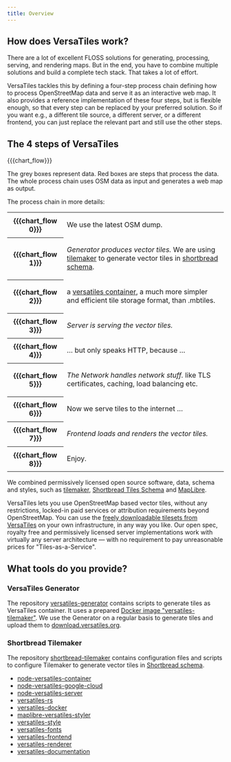```yaml
---
title: Overview
---
```


## How does VersaTiles work?

There are a lot of excellent FLOSS solutions for generating, processing, serving, and rendering maps. But in the end, you have to combine multiple solutions and build a complete tech stack. That takes a lot of effort.

VersaTiles tackles this by defining a four-step process chain defining how to process OpenStreetMap data and serve it as an interactive web map. It also provides a reference implementation of these four steps, but is flexible enough, so that every step can be replaced by your preferred solution. So if you want e.g., a different tile source, a different server, or a different frontend, you can just replace the relevant part and still use the other steps.

## The 4 steps of VersaTiles

{{{chart_flow}}}

The grey boxes represent data. Red boxes are steps that process the data.
The whole process chain uses OSM data as input and generates a web map as output.

The process chain in more details:

<table class="overview">
<tr><th>{{{chart_flow 0}}}</th><td>

We use the latest OSM dump.
</td></tr>
<tr><th>{{{chart_flow 1}}}</th><td>

_Generator produces vector tiles._ We are using [tilemaker](https://tilemaker.org/) to generate vector tiles in [shortbread schema](https://shortbread-tiles.org/schema/).
</td></tr>
<tr><th>{{{chart_flow 2}}}</th><td>

a [versatiles container](http://github.com/versatiles-org/versatiles-spec), a much more simpler and efficient tile storage format, than .mbtiles.
</td></tr>
<tr><th>{{{chart_flow 3}}}</th><td>

_Server is serving the vector tiles._
</td></tr>
<tr><th>{{{chart_flow 4}}}</th><td>

… but only speaks HTTP, because …
</td></tr>
<tr><th>{{{chart_flow 5}}}</th><td>

_The Network handles network stuff._ like TLS certificates, caching, load balancing etc.
</td></tr>
<tr><th>{{{chart_flow 6}}}</th><td>

Now we serve tiles to the internet …
</td></tr>
<tr><th>{{{chart_flow 7}}}</th><td>

_Frontend loads and renders the vector tiles._
</td></tr>
<tr><th>{{{chart_flow 8}}}</th><td>

Enjoy.
</td></tr>
</table>

We combined permissively licensed open source software, data, schema and styles, such as [tilemaker](https://tilemaker.org/), [Shortbread Tiles Schema](https://shortbread-tiles.org/schema/) and [MapLibre](https://maplibre.org/).

VersaTiles lets you use OpenStreetMap based vector tiles, without any restrictions, locked-in paid services or attribution requirements beyond OpenStreetMap. You can use the [freely downloadable tilesets from VersaTiles](https://download.versatiles.org) on your own infrastructure, in any way you like. Our open spec, royalty free and permissively licensed server implementations work with virtually any server architecture — with no requirement to pay unreasonable prices for "Tiles-as-a-Service".

## What tools do you provide?

### VersaTiles Generator

The repository [versatiles-generator](https://github.com/versatiles-org/versatiles-generator) contains scripts to generate tiles as VersaTiles container. It uses a prepared [Docker image "versatiles-tilemaker"](https://github.com/versatiles-org/versatiles-docker). We use the Generator on a regular basis to generate tiles and upload them to [download.versatiles.org](https://download.versatiles.org).

### Shortbread Tilemaker

The repository [shortbread-tilemaker](https://github.com/versatiles-org/shortbread-tilemaker) contains configuration files and scripts to configure Tilemaker to generate vector tiles in [Shortbread schema](https://shortbread-tiles.org/).

- [node-versatiles-container](https://github.com/versatiles-org/node-versatiles-container)
- [node-versatiles-google-cloud](https://github.com/versatiles-org/node-versatiles-google-cloud)
- [node-versatiles-server](https://github.com/versatiles-org/node-versatiles-server)
- [versatiles-rs](https://github.com/versatiles-org/versatiles-rs)
- [versatiles-docker](https://github.com/versatiles-org/versatiles-docker)
- [maplibre-versatiles-styler](https://github.com/versatiles-org/maplibre-versatiles-styler)
- [versatiles-style](https://github.com/versatiles-org/versatiles-style)
- [versatiles-fonts](https://github.com/versatiles-org/versatiles-fonts)
- [versatiles-frontend](https://github.com/versatiles-org/versatiles-frontend)
- [versatiles-renderer](https://github.com/versatiles-org/versatiles-renderer)
- [versatiles-documentation](https://github.com/versatiles-org/versatiles-documentation)
